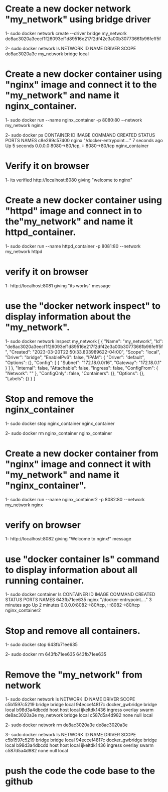 # Create a new docker network "my_network" using bridge driver
1- sudo docker network create  --driver bridge my_network
de8ac3020a3eecf1f26093ef1d89516e217f2df42e3a00b30773661b96feff5f

2- sudo docker network ls
NETWORK ID     NAME              DRIVER    SCOPE
de8ac3020a3e   my_network        bridge    local

# Create a new docker container using "nginx" image and connect it to the "my_network" and name it nginx_container.
1- sudo docker run --name nginx_container -p 8080:80 --network my_network nginx

2- sudo docker ps
CONTAINER ID   IMAGE     COMMAND                  CREATED         STATUS         PORTS                                   NAMES
c8e299c57400   nginx     "/docker-entrypoint.…"   7 seconds ago   Up 5 seconds   0.0.0.0:8080->80/tcp, :::8080->80/tcp   nginx_container

# Verify it on browser
1- its verified
http://localhost:8080
giving "welcome to nginx"

# Create a new docker container using "httpd" image and connect in to the"my_network" and name it httpd_container.
1- sudo docker run --name httpd_container -p 8081:80 --network my_network httpd

# verify it on browser
1- http://localhost:8081
giving "its works" message

# use the "docker network inspect" to display information about the "my_network".
1- sudo docker network inspect my_network
[
    {
        "Name": "my_network",
        "Id": "de8ac3020a3eecf1f26093ef1d89516e217f2df42e3a00b30773661b96feff5f",
        "Created": "2023-03-20T22:50:33.803989622-04:00",
        "Scope": "local",
        "Driver": "bridge",
        "EnableIPv6": false,
        "IPAM": {
            "Driver": "default",
            "Options": {},
            "Config": [
                {
                    "Subnet": "172.18.0.0/16",
                    "Gateway": "172.18.0.1"
                }
            ]
        },
        "Internal": false,
        "Attachable": false,
        "Ingress": false,
        "ConfigFrom": {
            "Network": ""
        },
        "ConfigOnly": false,
        "Containers": {},
        "Options": {},
        "Labels": {}
    }
]
 
# Stop and remove the nginx_container
1- sudo docker stop nginx_container
nginx_container

2- sudo docker rm nginx_container
nginx_container

# Create a new docker container from "nginx" image and connect it with "my_network" and name it "nginx_container".
1- sudo docker run --name nginx_container2 -p 8082:80 --network my_network nginx

# verify on browser
1- http://localhost:8082
giving "Welcome to nginx!" message 

# use "docker container ls" command to display information about all running container.
1- sudo docker container ls
CONTAINER ID   IMAGE     COMMAND                  CREATED         STATUS         PORTS                                   NAMES
643fb71ee635   nginx     "/docker-entrypoint.…"   3 minutes ago   Up 2 minutes   0.0.0.0:8082->80/tcp, :::8082->80/tcp   nginx_container2

# Stop and remove all containers.
1- sudo docker stop 643fb71ee635

2- sudo docker rm 643fb71ee635
643fb71ee635

# Remove the "my_network" from network
1- sudo docker network ls
NETWORK ID     NAME              DRIVER    SCOPE
c5b1597c5219   bridge            bridge    local
94eccef4817c   docker_gwbridge   bridge    local
b98d3a4dbcdd   host              host      local
ijkeltdk1436   ingress           overlay   swarm
de8ac3020a3e   my_network        bridge    local
c587d5a4d982   none              null      local

2- sudo docker network rm de8ac3020a3e
de8ac3020a3e

3- sudo docker network ls
NETWORK ID     NAME              DRIVER    SCOPE
c5b1597c5219   bridge            bridge    local
94eccef4817c   docker_gwbridge   bridge    local
b98d3a4dbcdd   host              host      local
ijkeltdk1436   ingress           overlay   swarm
c587d5a4d982   none              null      local

# push the code the code base to the github 
